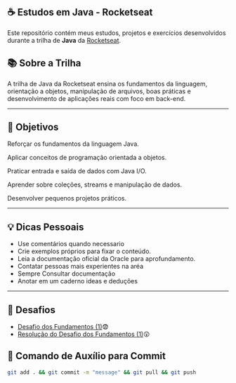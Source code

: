 ## ☕ Estudos em Java - Rocketseat

Este repositório contém meus estudos, projetos e exercícios desenvolvidos durante a trilha de **Java** da [Rocketseat](https://app.rocketseat.com.br/journey/java/contents).

## 📚 Sobre a Trilha

A trilha de Java da Rocketseat ensina os fundamentos da linguagem, orientação a objetos, manipulação de arquivos, boas práticas e desenvolvimento de aplicações reais com foco em back-end.

---

## 🚀 Objetivos
Reforçar os fundamentos da linguagem Java.

Aplicar conceitos de programação orientada a objetos.

Praticar entrada e saída de dados com Java I/O.

Aprender sobre coleções, streams e manipulação de dados.

Desenvolver pequenos projetos práticos.

---

## 💡 Dicas Pessoais

 - Use comentários quando necessario
 - Crie exemplos próprios para fixar o conteúdo.
 - Leia a documentação oficial da Oracle para aprofundamento.
 - Contatar pessoas mais experientes na aréa
 - Sempre Consultar documentação 
 - Anotar em um caderno ideas e deduções

---

## 🚀 Desafios

- [Desafio dos Fundamentos (1)](https://github.com/Henrytos/java-studies/tree/main/fundamentos/desafio.md)😨
- [Resolução do Desafio dos Fundamentos (1)](https://github.com/Henrytos/java-studies/tree/main/fundamentos/desafio.md)😲


## 🧰 Comando de Auxílio para Commit

```bash
git add . && git commit -m "message" && git pull && git push
